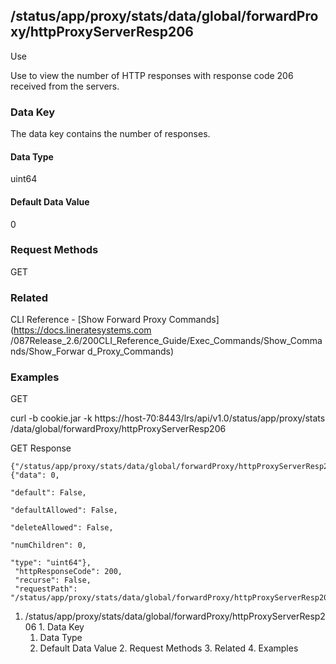## /status/app/proxy/stats/data/global/forwardProxy/httpProxyServerResp206

Use

Use to view the number of HTTP responses with response code 206 received from
the servers.

### Data Key

The data key contains the number of responses.

#### Data Type

uint64

#### Default Data Value

0

### Request Methods

GET

### Related

CLI Reference - [Show Forward Proxy Commands](https://docs.lineratesystems.com
/087Release_2.6/200CLI_Reference_Guide/Exec_Commands/Show_Commands/Show_Forwar
d_Proxy_Commands)

### Examples

GET

curl -b cookie.jar -k https://host-70:8443/lrs/api/v1.0/status/app/proxy/stats
/data/global/forwardProxy/httpProxyServerResp206

GET Response

    
    {"/status/app/proxy/stats/data/global/forwardProxy/httpProxyServerResp206": {"data": 0,
                                                                                  "default": False,
                                                                                  "defaultAllowed": False,
                                                                                  "deleteAllowed": False,
                                                                                  "numChildren": 0,
                                                                                  "type": "uint64"},
     "httpResponseCode": 200,
     "recurse": False,
     "requestPath": "/status/app/proxy/stats/data/global/forwardProxy/httpProxyServerResp206"}
    

  1. /status/app/proxy/stats/data/global/forwardProxy/httpProxyServerResp206
    1. Data Key
      1. Data Type
      2. Default Data Value
    2. Request Methods
    3. Related
    4. Examples

